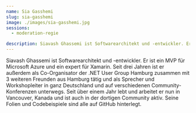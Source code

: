 ```yaml
---
name: Sia Gasshemi
slug: sia-gasshemi
image: ./images/sia-gasshemi.jpg
sessions:
  - moderation-regie

description: Siavash Ghassemi ist Softwarearchitekt und -entwickler. Er ist ein MVP für Microsoft Azure und ein expert für Xamarin.
---
```


Siavash Ghassemi ist Softwarearchitekt und -entwickler. Er ist ein MVP für Microsoft Azure und ein expert für Xamarin. Seit drei Jahren ist er außerdem als Co-Organisator der .NET User Group Hamburg zusammen mit 3 weiteren Freunden aus Hamburg tätig und als Sprecher und Workshopleiter in ganz Deutschland und auf verschiedenen Community-Konferenzen unterwegs. Seit über einem Jahr lebt und arbeitet er nun in Vancouver, Kanada und ist auch in der dortigen Community aktiv. Seine Folien und Codebeispiele sind alle auf GitHub hinterlegt.